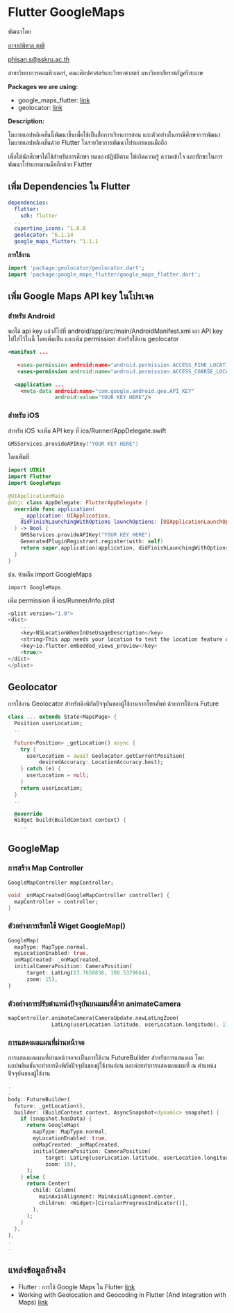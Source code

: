 # Flutter GoogleMaps

พัฒนาโดย 

[อาจาย์พิศาล สุขขี](https://www.facebook.com/numvarn)

phisan.s@sskru.ac.th

สาขาวิทยาการคอมพิวเตอร์, คณะศิลปศาสตร์และวิทยาศาสตร์ มหาวิทยาลัยราชภัฏศรีสะเกษ

**Packages we are using:**

- google_maps_flutter: [link](https://pub.dev/packages/google_maps_flutter)
- geolocator: [link](https://pub.dev/packages/geolocator)

**Description:**

โมบายแอปพลิเคชั่นนี้พัฒนาขึ้นเพื่อใช้เป็นสื่อการเรียนการสอน และตัวอย่างในกรณีศึกษาการพัฒนาโมบายแอปพลิเคชั่นด้วย Flutter ในรายวิชาการพัฒนาโปรแกรมบนมือถือ

เพื่อให้นักศึกษาได้ใช้สำหรับการศึกษา ทดลองปฏิบัติตาม ให้เกิดความรู้ ความเข้าใจ และทักษะในการพัฒนาโปรแกรมบนมือถือด้วย Flutter

## เพิ่ม Dependencies ใน Flutter
```yaml
dependencies:
  flutter:
    sdk: flutter
  ..
  cupertino_icons: ^1.0.0
  geolocator: ^6.1.14
  google_maps_flutter: ^1.1.1
```

**การใช้งาน**
```dart
import 'package:geolocator/geolocator.dart';
import 'package:google_maps_flutter/google_maps_flutter.dart';
```

## เพิ่ม Google Maps API key ในโปรเจค

### สำหรับ Android

พอได้ api key แล้วก็ไปที่ android/app/src/main/AndroidManifest.xml เอา API key ไปใส่ไว้ในนี้ โดยเพิ่มเป็น <meta-data> และเพิ่ม permission สำหรับใช้งาน geolocator

```xml
<manifest ...
 
   <uses-permission android:name="android.permission.ACCESS_FINE_LOCATION" />
   <uses-permission android:name="android.permission.ACCESS_COARSE_LOCATION" />
 
  <application ...
    <meta-data android:name="com.google.android.geo.API_KEY"
               android:value="YOUR KEY HERE"/>
```

### สำหรับ iOS

สำหรับ iOS จะเพิ่ม API key ที่ ios/Runner/AppDelegate.swift

```swift
GMSServices.provideAPIKey("YOUR KEY HERE")
```

โดยเพิ่มที่

```swift
import UIKit
import Flutter
import GoogleMaps
 
@UIApplicationMain
@objc class AppDelegate: FlutterAppDelegate {
  override func application(
    _ application: UIApplication,
    didFinishLaunchingWithOptions launchOptions: [UIApplicationLaunchOptionsKey: Any]?
  ) -> Bool {
    GMSServices.provideAPIKey("YOUR KEY HERE")
    GeneratedPluginRegistrant.register(with: self)
    return super.application(application, didFinishLaunchingWithOptions: launchOptions)
  }
}
```

ปล. ห้ามลืม import GoogleMaps

```switf
import GoogleMaps
```

เพิ่ม permission ที่ ios/Runner/Info.plist

```swift
<plist version="1.0">
<dict>
	...
	<key>NSLocationWhenInUseUsageDescription</key>
	<string>This app needs your location to test the location feature of the Google Maps plugin.</string>
	<key>io.flutter.embedded_views_preview</key>
	<true/>
</dict>
</plist>
```

## Geolocator

การใช้งาน Geolocator สำหรับดึงพิกัดปัจจุบันของผู้ใช้งานจากโทรศัพท์ ด้วยการใช้งาน Future
```dart
class ... extends State<MapsPage> {
  Position userLocation;
  ..
  
  Future<Position> _getLocation() async {
    try {
      userLocation = await Geolocator.getCurrentPosition(
          desiredAccuracy: LocationAccuracy.best);
    } catch (e) {
      userLocation = null;
    }
    return userLocation;
  }
  ..

  @override
  Widget build(BuildContext context) {
    ..
```

## GoogleMap

### การสร้าง Map Controller
```dart
GoogleMapController mapController;

void _onMapCreated(GoogleMapController controller) {
  mapController = controller;
}
```

### ตัวอย่างการเรียกใช้ Wiget GoogleMap()
```dart
GoogleMap(
  mapType: MapType.normal,
  myLocationEnabled: true,
  onMapCreated: _onMapCreated,
  initialCameraPosition: CameraPosition(
      target: LatLng(13.7650836, 100.5379664),
      zoom: 15),
)
```

### ตัวอย่างการปรับตำแหน่งปัจจุบันบนแผนที่ด้วย animateCamera
```dart
mapController.animateCamera(CameraUpdate.newLatLngZoom(
              LatLng(userLocation.latitude, userLocation.longitude), 17));
```

### การแสดงผลแผนที่ผ่านหน้าจอ
การแสดงผลแผนที่ผ่านหน้าจอจะเป็นการใช้งาน FutureBuilder สำหรับการแสดงผล โดย แอปพลิเคชันจะทำการดึงพิกัดปัจจุบันของผู้ใช้งานก่อน และค่อยทำการแสดงผลแผนที่ ณ ตำแหน่งปัจจุบันของผู้ใช้งาน

```dart
.
.
body: FutureBuilder(
  future: _getLocation(),
  builder: (BuildContext context, AsyncSnapshot<dynamic> snapshot) {
    if (snapshot.hasData) {
      return GoogleMap(
        mapType: MapType.normal,
        myLocationEnabled: true,
        onMapCreated: _onMapCreated,
        initialCameraPosition: CameraPosition(
            target: LatLng(userLocation.latitude, userLocation.longitude),
            zoom: 15),
      );
    } else {
      return Center(
        child: Column(
          mainAxisAlignment: MainAxisAlignment.center,
          children: <Widget>[CircularProgressIndicator()],
        ),
      );
    }
  },
),
.
.
```

## แหล่งข้อมูลอ้างอิง

- Flutter : การใช้ Google Maps ใน Flutter [link](https://benzneststudios.com/blog/flutter/using-google-maps-in-flutter/)
- Working with Geolocation and Geocoding in Flutter (And Integration with Maps) [link](https://medium.com/swlh/working-with-geolocation-and-geocoding-in-flutter-and-integration-with-maps-16fb0bc35ede)
